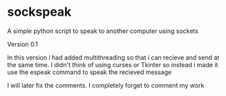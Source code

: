 # sockspeak
A simple python script to speak to another computer using sockets

Version 0.1

In this version i had added multithreading so that i can recieve and send at the same time. I didn't think of using curses or Tkinter so instead i made it use the espeak command to speak the recieved message

I will later fix the comments. I completely forget to comment my work
